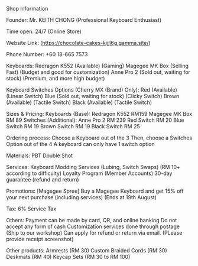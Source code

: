 Shop information

Founder:
Mr. KEITH CHONG (Professional Keyboard Enthusiast)

Time open:
24/7 (Online Store)

Website Link:
(https://chocolate-cakes-kijjl6g.gamma.site/)

Phone Number:
+60 18-665 7573

Keyboards:
Redragon K552 (Available) (Gaming)
Magegee MK Box (Selling Fast) (Budget and good for customization)
Anne Pro 2 (Sold out, waiting for stock) (Premium, and more high budget)

Keyboard Switches Options (Cherry MX (Brand) Only):
Red (Available) (Linear Switch)
Blue (Sold out, waiting for stock) (Clicky Switch)
Brown (Available) (Tactile Switch)
Black (Available) (Tactile Switch)

Sizes & Pricing:
Keyboards (Base):
Redragon K552 RM159
Magegee MK Box RM 89
Switches (Additional):
Anne Pro 2 RM 239
Red Switch RM 20
Blue Switch RM 19
Brown Switch RM 19
Black Switch RM 25

Ordering process:
Choose a Keyboard out of the 3
Then, choose a Switches Option out of the 4
A keyboard can only have 1 switch option

Materials:
PBT Double Shot

Services:
Keyboard Modding Services (Lubing, Switch Swaps) (RM 10+ according to difficulty)
Loyalty Program (Member Accounts)
30-day guarantee (refund and return)

Promotions:
[Magegee Spree] Buy a Magegee Keyboard and get 15% off your next purchase (including services) (Ends at 19th August)

Tax:
6% Service Tax

Others:
Payment can be made by card, QR, and online banking
Do not accept any form of cash
Customization services done through postage (Ship to our workshop)
Can apply for refund or return via email. (PLease provide receipt screenshot)

Other products:
Armrests (RM 30)
Custom Braided Cords (RM 30)
Deskmats (RM 40)
Keycap Sets (RM 30 to RM 100)
